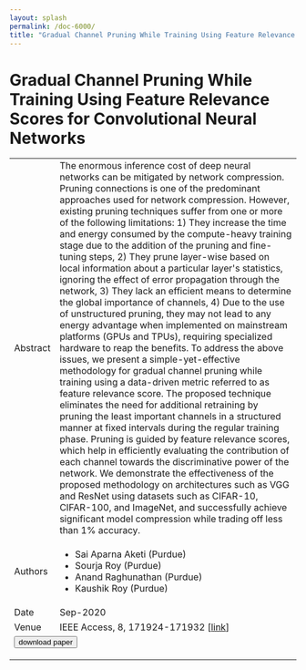 ```yaml
---
layout: splash
permalink: /doc-6000/
title: "Gradual Channel Pruning While Training Using Feature Relevance Scores for Convolutional Neural Networks"
---
```


# Gradual Channel Pruning While Training Using Feature Relevance Scores for Convolutional Neural Networks

<table>
    <tbody>
    <tr>
        <td>Abstract</td>
        <td>The enormous inference cost of deep neural networks can be mitigated by network compression. Pruning connections is one of the predominant approaches used for network compression. However, existing pruning techniques suffer from one or more of the following limitations: 1) They increase the time and energy consumed by the compute-heavy training stage due to the addition of the pruning and fine-tuning steps, 2) They prune layer-wise based on local information about a particular layer's statistics, ignoring the effect of error propagation through the network, 3) They lack an efficient means to determine the global importance of channels, 4) Due to the use of unstructured pruning, they may not lead to any energy advantage when implemented on mainstream platforms (GPUs and TPUs), requiring specialized hardware to reap the benefits. To address the above issues, we present a simple-yet-effective methodology for gradual channel pruning while training using a data-driven metric referred to as feature relevance score. The proposed technique eliminates the need for additional retraining by pruning the least important channels in a structured manner at fixed intervals during the regular training phase. Pruning is guided by feature relevance scores, which help in efficiently evaluating the contribution of each channel towards the discriminative power of the network. We demonstrate the effectiveness of the proposed methodology on architectures such as VGG and ResNet using datasets such as CIFAR-10, CIFAR-100, and ImageNet, and successfully achieve significant model compression while trading off less than 1% accuracy.</td>
    </tr>
    <tr>
        <td>Authors</td>
        <td>
            <ul>
                <li>Sai Aparna Aketi (Purdue)</li>
                <li>Sourja Roy (Purdue)</li>
                <li>Anand Raghunathan (Purdue)</li>
                <li>Kaushik Roy (Purdue)</li>
            </ul>
        </td>
    </tr>
    <tr>
        <td>Date</td>
        <td>Sep-2020</td>
    </tr>
    <tr>
        <td>Venue</td>
        <td>IEEE Access, 8, 171924-171932 [<a href="https://ieeexplore.ieee.org/document/9199834">link</a>]</td>
    </tr>
        <tr>
            <td colspan="2">
                <form method="get" action="https://ieeexplore.ieee.org/document/9199834">
                    <button type="submit">download paper</button>
                </form>
            </td>
        </tr>
    </tbody>
</table>
